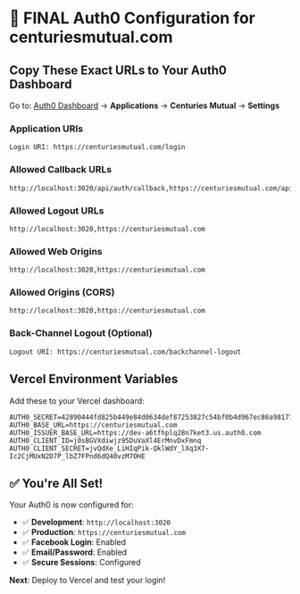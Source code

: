 # 🎯 FINAL Auth0 Configuration for centuriesmutual.com

## Copy These Exact URLs to Your Auth0 Dashboard

Go to: [Auth0 Dashboard](https://manage.auth0.com) → **Applications** → **Centuries Mutual** → **Settings**

### Application URIs
```
Login URI: https://centuriesmutual.com/login
```

### Allowed Callback URLs
```
http://localhost:3020/api/auth/callback,https://centuriesmutual.com/api/auth/callback
```

### Allowed Logout URLs
```
http://localhost:3020,https://centuriesmutual.com
```

### Allowed Web Origins
```
http://localhost:3020,https://centuriesmutual.com
```

### Allowed Origins (CORS)
```
http://localhost:3020,https://centuriesmutual.com
```

### Back-Channel Logout (Optional)
```
Logout URI: https://centuriesmutual.com/backchannel-logout
```

## Vercel Environment Variables

Add these to your Vercel dashboard:

```
AUTH0_SECRET=42890444fd825b449e84d0634def87253827c54bf0b4d967ec86a98177eafe84
AUTH0_BASE_URL=https://centuriesmutual.com
AUTH0_ISSUER_BASE_URL=https://dev-a6tfhplq28n7ket3.us.auth0.com
AUTH0_CLIENT_ID=j0sBGVXdiwjz95DuVaXl4ErMnvDxFmnq
AUTH0_CLIENT_SECRET=jvQdXe_LiHIqPik-QklWdY_lXq3X7-Ic2CjMUxN2D7P_lbZ7FPnd6dQ40vzM7OHE
```

## ✅ You're All Set!

Your Auth0 is now configured for:
- ✅ **Development**: `http://localhost:3020`
- ✅ **Production**: `https://centuriesmutual.com`
- ✅ **Facebook Login**: Enabled
- ✅ **Email/Password**: Enabled
- ✅ **Secure Sessions**: Configured

**Next**: Deploy to Vercel and test your login!
